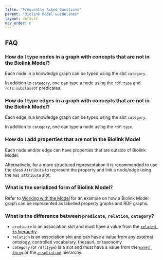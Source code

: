 ```yaml
---
title: "Frequently Asked Questions"
parent: "Biolink Model Guidelines"
layout: default
nav_order: 6
---
```


## FAQ

### How do I type nodes in a graph with concepts that are not in the Biolink Model?

Each node in a knowledge graph can be typed using the slot `category`.

In addition to `category`, one can type a node using the `rdf:type` and `rdfs:subClassOf` predicates.


### How do I type edges in a graph with concepts that are not in the Biolink Model?

Each edge in a knowledge graph can be typed using the slot `category`.

In addition to `category`, one can type a node using the `rdf:type`.


### How do I add properties that are not in the Biolink Model

Each node and/or edge can have properties that are outside of Biolink Model. 

Alternatively, for a more structured representation it is recommended to use the class `Attribute` to represent the property and link a node/edge using the `has attribute` slot.

### What is the serialized form of Biolink Model?

Refer to [Working with the Model](working-with-the-model.md) for an example on how a Biolink Model graph can be represented as labelled property graphs and RDF graphs.

### What is the difference between `predicate`, `relation`, `category`?

- `predicate` is an association slot and must have a value from the [`related to` hierarchy](https://biolink.github.io/biolink-model/docs/related_to)
- `relation` is an association slot and can have a value from any external ontology, controlled vocabulary, thesauri, or taxonomy
- `category` (or `rdf:type`) is a slot and must have a value from the [`named thing`](https://biolink.github.io/biolink-model/docs/NamedThing)
or the [`association`](https://biolink.github.io/biolink-model/docs/Association) hierarchy.

